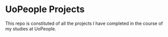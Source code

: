 # UoPeople Projects
 This repo is constituted of all the projects I have completed in the course of my studies at UoPeople.
